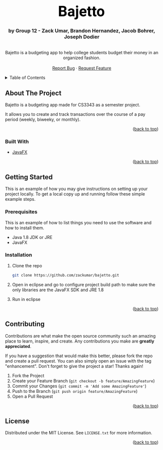 <div id="top"></div>

<!-- PROJECT LOGO -->
<br />
<div align="center">
  <a href="https://github.com/zackumar/bajetto">
    <img src="assets/Bajetto.png" alt="Logo">
  </a>

  <p align="center">
  <h3>by Group 12 - Zack Umar, Brandon Hernandez, Jacob Bohrer, Joseph Dodier</h3>
    <br/>
    Bajetto is a budgeting app to help college students budget their money in an organized fashion.
    <br />
    <br />
    <a href="https://github.com/zackumar/bajetto/issues">Report Bug</a>
    ·
    <a href="https://github.com/zackumar/bajetto/issues">Request Feature</a>
  </p>
</div>

<!-- TABLE OF CONTENTS -->
<details>
  <summary>Table of Contents</summary>
  <ol>
    <li>
      <a href="#about-the-project">About The Project</a>
      <ul>
        <li><a href="#built-with">Built With</a></li>
      </ul>
    </li>
    <li>
      <a href="#getting-started">Getting Started</a>
      <ul>
        <li><a href="#prerequisites">Prerequisites</a></li>
        <li><a href="#installation">Installation</a></li>
      </ul>
    </li>
    <li><a href="#contributing">Contributing</a></li>
    <li><a href="#license">License</a></li>
  </ol>
</details>

<!-- ABOUT THE PROJECT -->

## About The Project

Bajetto is a budgeting app made for CS3343 as a semester project.

It allows you to create and track transactions over the course of a pay period (weekly, biweeky, or monthly).

<p align="right">(<a href="#top">back to top</a>)</p>

### Built With

- [JavaFX](https://openjfx.io/)

<p align="right">(<a href="#top">back to top</a>)</p>

<!-- GETTING STARTED -->

## Getting Started

This is an example of how you may give instructions on setting up your project locally.
To get a local copy up and running follow these simple example steps.

### Prerequisites

This is an example of how to list things you need to use the software and how to install them.

- Java 1.8 JDK or JRE
- JavaFX

### Installation

1. Clone the repo
   ```sh
   git clone https://github.com/zackumar/bajetto.git
   ```
   
3. Open in eclipse and go to configure project build path to make sure the only libraries are the JavaFX SDK and JRE 1.8

2. Run in eclipse

<p align="right">(<a href="#top">back to top</a>)</p>

<!-- CONTRIBUTING -->

## Contributing

Contributions are what make the open source community such an amazing place to learn, inspire, and create. Any contributions you make are **greatly appreciated**.

If you have a suggestion that would make this better, please fork the repo and create a pull request. You can also simply open an issue with the tag "enhancement".
Don't forget to give the project a star! Thanks again!

1. Fork the Project
2. Create your Feature Branch (`git checkout -b feature/AmazingFeature`)
3. Commit your Changes (`git commit -m 'Add some AmazingFeature'`)
4. Push to the Branch (`git push origin feature/AmazingFeature`)
5. Open a Pull Request

<p align="right">(<a href="#top">back to top</a>)</p>

<!-- LICENSE -->

## License

Distributed under the MIT License. See `LICENSE.txt` for more information.

<p align="right">(<a href="#top">back to top</a>)</p>

<!-- MARKDOWN LINKS & IMAGES -->
<!-- https://www.markdownguide.org/basic-syntax/#reference-style-links -->

[contributors-shield]: https://img.shields.io/github/contributors/zackumar/bajetto.svg?style=for-the-badge
[contributors-url]: https://github.com/zackumar/bajetto/graphs/contributors
[forks-shield]: https://img.shields.io/github/forks/zackumar/bajetto.svg?style=for-the-badge
[forks-url]: https://github.com/zackumar/bajetto/network/members
[stars-shield]: https://img.shields.io/github/stars/zackumar/bajetto.svg?style=for-the-badge
[stars-url]: https://github.com/zackumar/bajetto/stargazers
[issues-shield]: https://img.shields.io/github/issues/zackumar/bajetto.svg?style=for-the-badge
[issues-url]: https://github.com/zackumar/bajetto/issues
[license-shield]: https://img.shields.io/github/license/zackumar/bajetto.svg?style=for-the-badge
[license-url]: https://github.com/zackumar/bajetto/blob/master/LICENSE.txt
[product-screenshot]: images/screenshot.png
